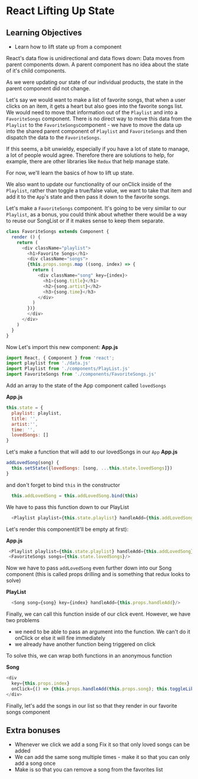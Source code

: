 # React Lifting Up State

## Learning Objectives
 - Learn how to lift state up from a component

React's data flow is unidirectional and data flows down: Data moves from parent components down. A parent component has no idea about the state of it's child components.

As we were updating our state of our individual products, the state in the parent component did not change.

Let's say we would want to make a list of favorite songs, that when a user clicks on an item, it gets a heart but also goes into the favorite songs list. We would need to move that information out of the `Playlist` and into a `FavoriteSongs` component. There is no direct way to move this data from the `Playlist` to the `FavoriteSongs`component - we have to move the data up into the shared parent component of `Playlist` and `FavoriteSongs` and then dispatch the data to the `FavoriteSongs`.

If this seems, a bit unwieldy, especially if you have a lot of state to manage, a lot of people would agree. Therefore there are solutions to help, for example, there are other libraries like `Redux` that help manage state.

For now, we'll learn the basics of how to lift up state.

We also want to update our functionality of our onClick inside of the `Playlist`, rather than toggle a true/false value, we want to take that item and add it to the `App`'s state and then pass it down to the favorite songs.

Let's make a `FavoriteSongs` component. It's going to be very similar to our `Playlist`, as a bonus, you could think about whether there would be a way to reuse our SongList or if it makes sense to keep them separate.

```js
class FavoriteSongs extends Component {
  render () {
    return (
      <div className="playlist">
        <h1>Favorite Songs</h1>
        <div className="songs">
        {this.props.songs.map ((song, index) => {
          return (
            <div className="song" key={index}>
              <h1>{song.title}</h1>
              <h2>{song.artist}</h2>
              <h3>{song.time}</h3>
            </div>
          )
        })}
        </div>
      </div>
    )
  }
}

```

Now Let's import this new component:
**App.js**
```js
import React, { Component } from 'react';
import playlist from './data.js'
import Playlist from './components/PlayList.js'
import FavoriteSongs from './components/FavoriteSongs.js'
```

Add an array to the state of the App component called `lovedSongs`

**App.js**
```js
this.state = {
  playlist: playlist,
  title: '',
  artist:'',
  time: '',
  lovedSongs: []
}
```

Let's make a function that will add to our lovedSongs in our `App`
**App.js**
```js
addLovedSong(song) {
  this.setState({lovedSongs: [song, ...this.state.lovedSongs]})
}
```
and don't forget to bind `this` in the constructor

```js
  this.addLovedSong = this.addLovedSong.bind(this)
```
We have to pass this function down to our PlayList

```js
  <Playlist playlist={this.state.playlist} handleAdd={this.addLovedSong}/>
```

Let's render this component(it'll be empty at first):

**App.js**
```js
 <Playlist playlist={this.state.playlist} handleAdd={this.addLovedSong}/>
 <FavoriteSongs songs={this.state.lovedSongs}/>
```

Now we have to pass `addLovedSong` even further down into our Song component (this is called props drilling and is something that redux looks to solve)

**PlayList**

```js
  <Song song={song} key={index} handleAdd={this.props.handleAdd}/>
```

Finally, we can call this function inside of our click event.
However, we have two problems
- we need to be able to pass an argument into the function. We can't do it onClick or else it will fire immediately
- we already have another function being triggered on click

To solve this, we can wrap both functions in an anonymous function

**Song**

```js
<div
  key={this.props.index}
  onClick={() => {this.props.handleAdd(this.props.song); this.toggleLike()}}
</div>
```

Finally, let's add the songs in our list so that they render in our favorite songs component

## Extra bonuses

- Whenever we click we add a song
Fix it so that only loved songs can be added
- We can add the same song multiple times - make it so that you can only add a song once
- Make is so that you can remove a song from the favorites list
